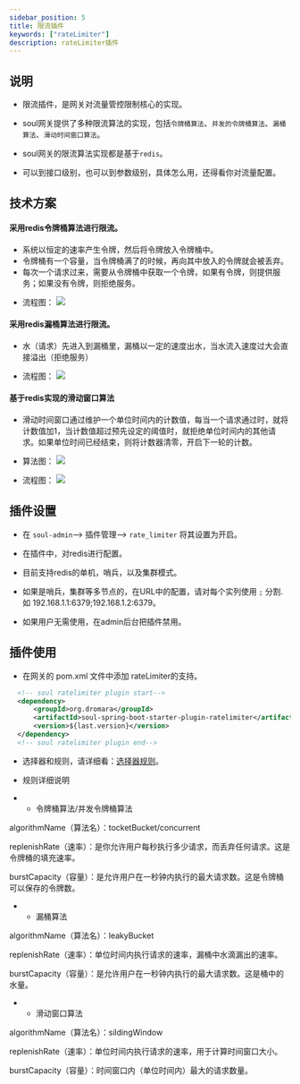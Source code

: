 ```yaml
---
sidebar_position: 5
title: 限流插件
keywords: ["rateLimiter"]
description: rateLimiter插件
---
```


## 说明

* 限流插件，是网关对流量管控限制核心的实现。

* soul网关提供了多种限流算法的实现，包括`令牌桶算法`、`并发的令牌桶算法`、`漏桶算法`、`滑动时间窗口算法`。

* soul网关的限流算法实现都是基于`redis`。

* 可以到接口级别，也可以到参数级别，具体怎么用，还得看你对流量配置。



## 技术方案

#### 采用redis令牌桶算法进行限流。

- 系统以恒定的速率产⽣令牌，然后将令牌放⼊令牌桶中。
- 令牌桶有⼀个容量，当令牌桶满了的时候，再向其中放⼊的令牌就会被丢弃。
- 每次⼀个请求过来，需要从令牌桶中获取⼀个令牌，如果有令牌，则提供服务；如果没有令牌，则拒绝服务。

* 流程图：
  ![](https://yu199195.github.io/images/soul/limiting.png)


#### 采用redis漏桶算法进行限流。

- ⽔（请求）先进⼊到漏桶⾥，漏桶以⼀定的速度出⽔，当⽔流⼊速度过⼤会直接溢出（拒绝服务）

* 流程图：
  ![](/img/soul/plugin/ratelimiter/leakybucket.png)


#### 基于redis实现的滑动窗口算法

- 滑动时间窗口通过维护⼀个单位时间内的计数值，每当⼀个请求通过时，就将计数值加1，当计数值超过预先设定的阈值时，就拒绝单位时间内的其他请求。如果单位时间已经结束，则将计数器清零，开启下⼀轮的计数。

* 算法图：
  ![](/img/soul/plugin/ratelimiter/huadongwindow.jpg)

* 流程图：
  ![](/img/soul/plugin/ratelimiter/sldingwindow.png)

  
## 插件设置

* 在 `soul-admin`--> 插件管理--> `rate_limiter` 将其设置为开启。

* 在插件中，对redis进行配置。

* 目前支持redis的单机，哨兵，以及集群模式。

* 如果是哨兵，集群等多节点的，在URL中的配置，请对每个实列使用 `;` 分割. 如 192.168.1.1:6379;192.168.1.2:6379。

* 如果用户无需使用，在admin后台把插件禁用。 
 
## 插件使用

* 在网关的 pom.xml 文件中添加 rateLimiter的支持。

```xml
  <!-- soul ratelimiter plugin start-->
  <dependency>
      <groupId>org.dromara</groupId>
      <artifactId>soul-spring-boot-starter-plugin-ratelimiter</artifactId>
      <version>${last.version}</version>
  </dependency>
  <!-- soul ratelimiter plugin end-->
``` 

* 选择器和规则，请详细看：[选择器规则](../admin/selector-and-rule)。
  
* 规则详细说明

* * 令牌桶算法/并发令牌桶算法


algorithmName（算法名）：tocketBucket/concurrent

replenishRate（速率）：是你允许用户每秒执行多少请求，而丢弃任何请求。这是令牌桶的填充速率。

burstCapacity（容量）：是允许用户在一秒钟内执行的最大请求数。这是令牌桶可以保存的令牌数。


* * 漏桶算法 

algorithmName（算法名）：leakyBucket

replenishRate（速率）：单位时间内执行请求的速率，漏桶中水滴漏出的速率。

burstCapacity（容量）：是允许用户在一秒钟内执行的最大请求数。这是桶中的水量。


* * 滑动窗口算法

algorithmName（算法名）：sildingWindow

replenishRate（速率）：单位时间内执行请求的速率，用于计算时间窗口大小。

burstCapacity（容量）：时间窗口内（单位时间内）最大的请求数量。

